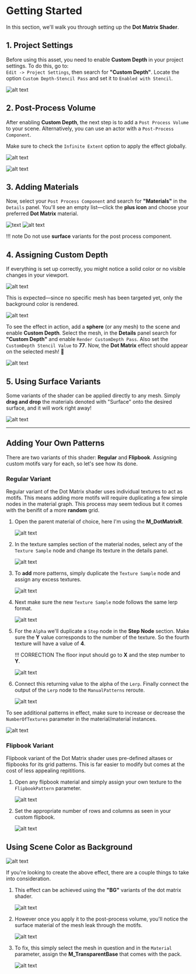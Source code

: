 # Getting Started  

In this section, we'll walk you through setting up the **Dot Matrix Shader**.  

## 1. Project Settings  

Before using this asset, you need to enable **Custom Depth** in your project settings. To do this, go to:  
`Edit -> Project Settings`, then search for **"Custom Depth"**. Locate the option `Custom Depth-Stencil Pass` and set it to `Enabled with Stencil`.

![alt text](<images/Screenshot 2025-04-01 175633.png>)

## 2. Post-Process Volume  

After enabling **Custom Depth**, the next step is to add a `Post Process Volume` to your scene. Alternatively, you can use an actor with a `Post-Process Component`.  

Make sure to check the `Infinite Extent` option to apply the effect globally.

![alt text](<images/Screenshot 2025-04-01 180055.png>)

![alt text](<images/Screenshot 2025-04-01 180419.png>)

## 3. Adding Materials  

Now, select your ``Post Process Component`` and search for **"Materials"** in the ``Details`` panel. You'll see an empty list—click the **plus icon** and choose your preferred **Dot Matrix** material.

![text](<images/Screenshot 2025-04-01 180618.png>)
![alt text](<images/Screenshot 2025-04-01 180710.png>)

!!! note
    Do not use **surface** variants for the post process component.

## 4. Assigning Custom Depth

If everything is set up correctly, you might notice a solid color or no visible changes in your viewport.  

![alt text](<images/Screenshot 2025-04-01 181121.png>)

This is expected—since no specific mesh has been targeted yet, only the background color is rendered.  

![alt text](<images/Screenshot 2025-04-01 181552.png>)

To see the effect in action, add a **sphere** (or any mesh) to the scene and enable **Custom Depth**. Select the mesh, in the **Details** panel search for **"Custom Depth"** and enable `Render CustomDepth Pass`. Also set the `CustomDepth Stencil Value` to **77**.  Now, the **Dot Matrix** effect should appear on the selected mesh! 🎉

![alt text](<images/Screenshot 2025-04-01 181606.png>)


## 5. Using Surface Variants

Some variants of the shader can be applied directly to any mesh. Simply **drag and drop** the materials denoted with "Surface" onto the desired surface, and it will work right away!

![alt text](<images/Screenshot 2025-04-01 182811.png>)

---

## Adding Your Own Patterns

There are two variants of this shader: **Regular** and **Flipbook**. Assigning custom motifs vary for each, so let's see how its done.

### Regular Variant

Regular variant of the Dot Matrix shader uses individual textures to act as motifs. This means adding more motifs will require duplicating a few simple nodes in the material graph. This process may seem tedious but it comes with the benifit of a more **random** grid.

1. Open the parent material of choice, here I'm using the **M_DotMatrixR**.

    ![alt text](<images/Screenshot 2025-04-01 183802.png>)

2. In the texture samples section of the material nodes, select any of the ``Texture Sample`` node and change its texture in the details panel.

    ![alt text](<images/Screenshot 2025-04-01 184008.png>)

3. To **add** more patterns, simply duplicate the ``Texture Sample`` node and assign any excess textures.

    ![alt text](<images/Screenshot 2025-04-01 184457.png>)

4. Next make sure the new ``Texture Sample`` node follows the same lerp format. 

    ![alt text](<images/Screenshot 2025-04-01 184912.png>)

5. For the ``Alpha`` we'll duplicate a ``Step`` node in the **Step Node** section. Make sure the **Y** value corresponds to the number of the texture. So the fourth texture will have a value of **4**.

    !!! CORRECTION
        The floor input should go to **X** and the step number to **Y**.

    ![alt text](<images/Screenshot 2025-04-01 184949.png>)

6. Connect this returning value to the alpha of the ``Lerp``. Finally connect the output of the ``Lerp`` node to the ``ManualPatterns`` reroute.
    
    ![alt text](<images/Screenshot 2025-04-01 185025.png>)

To see additional patterns in effect, make sure to increase or decrease the ``NumberOfTextures`` parameter in the material/material instances.

![alt text](<images/Screenshot 2025-04-01 190316.png>)


### Flipbook Variant

Flipbook variant of the Dot Matrix shader uses pre-defined altases or flipbooks for its grid patterns. This is far easier to modify but comes at the cost of less appealing repititions.

1. Open any flipbook material and simply assign your own texture to the ``FlipbookPattern`` parameter. 

    ![alt text](<images/Screenshot 2025-04-02 101347_1.PNG>)

2. Set the appropriate number of rows and columns as seen in your custom flipbook.

    ![alt text](<images/Screenshot 2025-04-02 101509.png>)

## Using Scene Color as Background 

![alt text](<images/Screenshot 2025-03-24 153145.png>)

If you're looking to create the above effect, there are a couple things to take into consideration. 

1. This effect can be achieved using the **"BG"** variants of the dot matrix shader.

    ![alt text](<images/Screenshot 2025-04-02 102306.png>)

2. However once you apply it to the post-process volume, you'll notice the surface material of the mesh leak through the motifs.

    ![alt text](<images/Screenshot 2025-04-02 102447.png>)

3. To fix, this simply select the mesh in question and in the ``Material`` parameter, assign the **M_TransparentBase** that comes with the pack.

    ![alt text](<images/Screenshot 2025-04-02 102708.png>)
